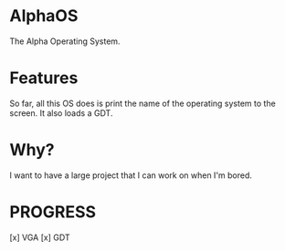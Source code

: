 # AlphaOS #
The Alpha Operating System.

# Features #
So far, all this OS does is print the name of the operating system to the screen. It also loads a GDT.

# Why? #
I want to have a large project that I can work on when I'm bored.

# PROGRESS #
[x] VGA
[x] GDT
